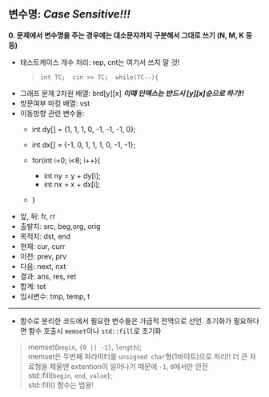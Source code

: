 ## 변수명:  *Case Sensitive!!!*
**0. 문제에서 변수명을 주는 경우에는 대소문자까지 구분해서 그대로 쓰기 (N, M, K 등등)**
- 테스트케이스 개수 처리:  rep, cnt는 여기서 쓰지 말 것!
  >`int TC; 
  >cin >> TC; 
  >while(TC--){`
- 그래프 문제 2차원 배열: brd[y][x]   ***이때 인덱스는 반드시 [y][x]순으로 하기!!***
- 방문여부 마킹 배열: vst
- 이동방향 관련 변수들:
  - int dy[] = {1, 1, 1, 0, -1, -1, -1, 0};
  - int dx[] = {-1, 0, 1, 1, 1, 0, -1, -1};  
      
      
  - for(int i=0; i<8; i++){
    - int ny = y + dy[i];
    - int nx = x + dx[i];
  - }
- 앞, 뒤: fr, rr
- 출발지: src, beg,org, orig
- 목적지: dst, end
- 현재: cur, curr
- 이전: prev, prv
- 다음: next, nxt
- 결과: ans, res, ret
- 합계: tot
- 임시변수: tmp, temp, t

* * *

- 함수로 분리한 코드에서 필요한 변수들은 가급적 전역으로 선언. 초기화가 필요하다면 함수 호출시 `memset`이나 `std::fill`로 초기화
> memset(`begin`, `{0 || -1}`, `length`);  
> memset은 두번째 파라미터를 `unsigned char`형(1바이트)으로 처리!! 더 큰 자료형을 채울땐 extention이 일어나기 때문에 `-1`, `0`에서만 안전  
> std::fill(`begin`, `end`, `value`);  
> std::fill() 함수는 범용!

